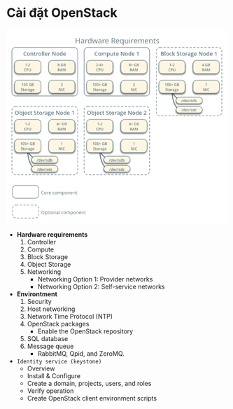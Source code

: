 # Cài đặt OpenStack

![Hardware](./images/img_10.png)

* **Hardware requirements**
    1. Controller
    1. Compute
    1. Block Storage
    1. Object Storage
    1. Networking
        * Networking Option 1: Provider networks
        * Networking Option 2: Self-service networks
* **Environtment**
    1. Security
    1. Host networking
    1. Network Time Protocol (NTP)
    1. OpenStack packages
        * Enable the OpenStack repository
    1. SQL database
    1. Message queue
        * RabbitMQ, Qpid, and ZeroMQ.
* `Identity service (keystone)`
    * Overview
    * Install & Configure
    * Create a domain, projects, users, and roles
    * Verify operation
    * Create OpenStack client environment scripts